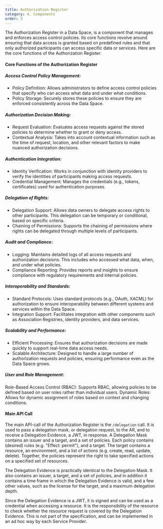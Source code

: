 ```yaml
---
title: Authorization Register
category: 4. Components
order: 3
---
```


The Authorization Register in a Data Space, is a component that manages and enforces access control policies. Its core functions revolve around ensuring that data access is granted based on predefined rules and that only authorized participants can access specific data or services. Here are the core functions of the Authorization Register:

#### Core Functions of the Authorization Register


##### Access Control Policy Management:

- Policy Definition: Allows administrators to define access control policies that specify who can access what data and under what conditions.
- Policy Storage: Securely stores these policies to ensure they are enforced consistently across the Data Space.

##### Authorization Decision Making:

- Request Evaluation: Evaluates access requests against the stored policies to determine whether to grant or deny access.
- Contextual Analysis: Takes into account contextual information such as the time of request, location, and other relevant factors to make nuanced authorization decisions.

##### Authentication Integration:

- Identity Verification: Works in conjunction with identity providers to verify the identities of participants making access requests.
- Credential Management: Manages the credentials (e.g., tokens, certificates) used for authentication purposes.

##### Delegation of Rights:

- Delegation Support: Allows data owners to delegate access rights to other participants. This delegation can be temporary or conditional, based on specific criteria.
- Chaining of Permissions: Supports the chaining of permissions where rights can be delegated through multiple levels of participants.

##### Audit and Compliance:

- Logging: Maintains detailed logs of all access requests and authorization decisions. This includes who accessed what data, when, and under what policies.
- Compliance Reporting: Provides reports and insights to ensure compliance with regulatory requirements and internal policies.

##### Interoperability and Standards:

- Standard Protocols: Uses standard protocols (e.g., OAuth, XACML) for authorization to ensure interoperability between different systems and services within the Data Space.
- Integration Support: Facilitates integration with other components such as Association Registries, identity providers, and data services.

##### Scalability and Performance:

- Efficient Processing: Ensures that authorization decisions are made quickly to support real-time data access needs.
- Scalable Architecture: Designed to handle a large number of authorization requests and policies, ensuring performance even as the Data Space grows.

##### User and Role Management:

Role-Based Access Control (RBAC): Supports RBAC, allowing policies to be defined based on user roles rather than individual users.
Dynamic Roles: Allows for dynamic assignment of roles based on context and changing conditions.

#### Main API Call

The main API-call of the Authorization Register is the `/delegation` call. It is used to pass a delegation mask, or delegation request, to the AR, and to receive a Delegation Evidence, a JWT, in response. A Delegation Mask contains an issuer and a target, and a set of policies. Each policy contains (desired) rules (e.g. "Effect: permit"), and a target. The target contains a resource, an environment, and a list of actions (e.g. create, read, update, delete). Together, the policies represent the right to take specified actions on a specified set of resources.

The Delegation Evidence is practically identical to the Delegation Mask. It also contains an issuer, a target, and a set of policies, and in addition it contains a time frame in which the Delegation Evidence is valid, and a few other values, such as the license for the target, and a maximum delegation depth.

Since the Delegation Evidence is a JWT, it is signed and can be used as a credential when accessing a resource. It is the responsibility of the resource to check whether the resource request is covered by the Delegation Evidence. This is not part of the specification, and can be implemented in an ad hoc way by each Service Provider.

